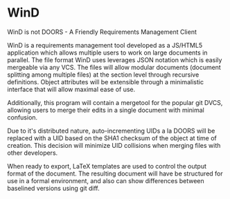 # WinD
WinD is not DOORS - A Friendly Requirements Management Client

WinD is a requirements management tool developed as a JS/HTML5 application which allows multiple users to work on large documents in parallel. The file format WinD uses leverages JSON notation which is easily mergeable via any VCS. The files will allow modular documents (document splitting among multiple files) at the section level through recursive definitions. Object attributes will be extensible through a minimalistic interface that will allow maximal ease of use.

Additionally, this program will contain a mergetool for the popular git DVCS, allowing users to merge their edits in a single document with minimal confusion.

Due to it's distributed nature, auto-incrementing UIDs a la DOORS will be replaced with a UID based on the SHA1 checksum of the object at time of creation. This decision will minimize UID collisions when merging files with other developers.

When ready to export, LaTeX templates are used to control the output format of the document. The resulting document will have be structured for use in a formal environment, and also can show differences between baselined versions using git diff.

